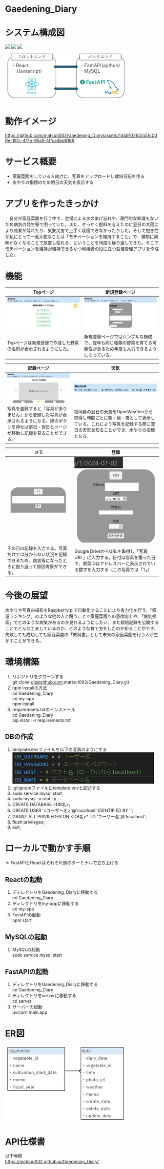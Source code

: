# Gaedening_Diary

# システム構成図
<img src="https://img.shields.io/badge/-React-61DAFB.svg?logo=react&style=plastic"> <img src="https://img.shields.io/badge/-FastAPI-009688.svg?logo=fastapi&style=plastic"> <img src="https://img.shields.io/badge/-Mysql-4479A1.svg?logo=mysql&style=plastic">  
<img src="png/system_configuration.png" width="400">

# 動作イメージ
https://github.com/matsuri002/Gaedening_Diary/assets/144910260/a51c0d9e-181c-4f7b-95a5-4ffca4bd6169

# サービス概要
- 家庭菜園をしている人向けに、写真をアップロードし栽培日記を作る
- 水やりの指標のため明日の天気を表示する

# アプリを作ったきっかけ
　自分が家庭菜園を行う中で、怠慢による水のあげ忘れや、専門的な知識もないため病気の発生等で困っていた。また、せっかく肥料を与えたのに翌日の大雨により効果が薄れたり、気象災害で上手く収穫できなかったりした。そして飽き性な私にとって一番大変なことは「モチベーションを維持すること」で、植物に興味がなくなることで放置し枯れる、ということを何度も繰り返してきた。そこでモチベーションを維持が維持できるかつ利用者の役に立つ栽培管理アプリを作成した。

# 機能
| Topページ | 新規登録ページ |
| ---- | ---- |
| ![alt text](png/top.png) |![alt text](png/new.png) |
| Topページは新規登録で作成した野菜の名前が表示されるようにした。 | 新規登録ページではシンプルな構成で、翌年も同じ種類の野菜を育てる可能性があるため年度も入力できるようになっている。 |  

| 記録ページ | 天気 |
| ---- | ---- |
| ![alt text](png/today.png)|![alt text](png/weather.png) |
| 写真を登録すると「写真がありません」から登録した写真が表示されるようになる。緑のボタンを押せば前日・翌日とページが移動し記録を見ることができる。 | 福岡県の翌日の天気をOpenWeatherから取得し時間ごとに朝・昼・夜として表示している。これにより写真を記録する際に翌日の天気を知ることができ、水やりの指標となる。 

| メモ | 登録 |
| ---- | ---- |
| ![alt text](png/memo.png)|![alt text](png/id.png)![alt text](png/photo.png) |
| その日の記録を入力する。写真だけでは分からない状況を記録できるため、病気等になったときに振り返って原因考察ができる。 | Google DriveからURLを取得し「写真URL」に入力する。日付は写真を撮った日で、野菜IDはアドレスバーに表示されている数字を入力する（この写真では「1」） |

# 今後の展望
水やりや写真の撮影をRaspberry piで自動化することにより省力化を行う。「収量ランキング」のような他の人と競うことで家庭菜園への意欲向上や、「病気検索」でどのような病気があるのか見れるようにしたい。また栽培記録を公開することでどんな工夫しているのか、どのような育て方をしたのか知ることができ、失敗しても成功しても家庭菜園の「教科書」として未来の家庭菜園を行う人が生かすことができる。

# 環境構築
1. リポジトリをクローンする  
git clone git@github.com:matsuri002/Gaedening_Diary.git
2. npm installの方法  
cd Gaedening_Diary  
cd my-app  
npm install
3. requirements.txtのインストール  
cd Gaedening_Diary  
pip install -r requirements.txt

## DBの作成
1. template.envファイルを以下の写真のようにする  
![alt text](docs/db_setting.png)
2. .gitignoreファイルにtemplate.envと記述する
3. sudo service mysql start
4. sudo mysql -u root -p
5. CREATE DATABASE <DB名>;
6. CREATE USER '<ユーザー名>'@'localhost' IDENTIFIED BY '<password>';
7. GRANT ALL PRIVILEGES ON <DB名>* TO 'ユーザー名'@'localhost';
8. flush privileges;
9. exit;

# ローカルで動かす手順  
＊ FastAPIとReactはそれぞれ別のターミナルで立ち上げる
## Reactの起動
1. ディレクトリをGaedening_Diaryに移動する  
cd Gaedening_Diary
2. ディレクトリをmy-appに移動する  
cd my-app
3. FastAPIの起動  
npm start

## MySQLの起動
1. MySQLの起動  
sudo service mysql start

## FastAPIの起動
1. ディレクトリをGaedening_Diaryに移動する  
cd Gaedening_Diary
2. ディレクトリをserverに移動する  
cd server
3. サーバーの起動  
uvicorn main:app

# ER図
<img src="png/ER.png" width="400">

# API仕様書
以下参照  
https://matsuri002.github.io/Gaedening_Diary/
